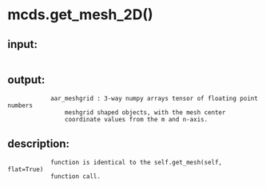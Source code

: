 # mcds.get_mesh_2D()


## input:
```

```

## output:
```
            aar_meshgrid : 3-way numpy arrays tensor of floating point numbers
                meshgrid shaped objects, with the mesh center
                coordinate values from the m and n-axis.

```

## description:
```
            function is identical to the self.get_mesh(self, flat=True)
            function call.
        
```